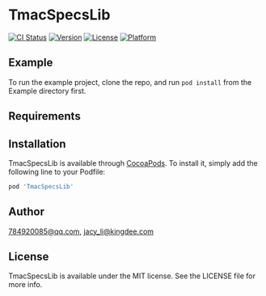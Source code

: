 # TmacSpecsLib

[![CI Status](https://img.shields.io/travis/784920085@qq.com/TmacSpecsLib.svg?style=flat)](https://travis-ci.org/784920085@qq.com/TmacSpecsLib)
[![Version](https://img.shields.io/cocoapods/v/TmacSpecsLib.svg?style=flat)](https://cocoapods.org/pods/TmacSpecsLib)
[![License](https://img.shields.io/cocoapods/l/TmacSpecsLib.svg?style=flat)](https://cocoapods.org/pods/TmacSpecsLib)
[![Platform](https://img.shields.io/cocoapods/p/TmacSpecsLib.svg?style=flat)](https://cocoapods.org/pods/TmacSpecsLib)

## Example

To run the example project, clone the repo, and run `pod install` from the Example directory first.

## Requirements

## Installation

TmacSpecsLib is available through [CocoaPods](https://cocoapods.org). To install
it, simply add the following line to your Podfile:

```ruby
pod 'TmacSpecsLib'
```

## Author

784920085@qq.com, jacy_li@kingdee.com

## License

TmacSpecsLib is available under the MIT license. See the LICENSE file for more info.
